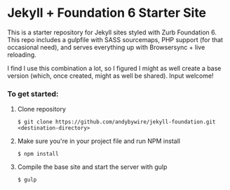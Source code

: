 # Jekyll + Foundation 6 Starter Site
This is a starter repository for Jekyll sites styled with Zurb Foundation 6. This repo includes a gulpfile with SASS sourcemaps, PHP support (for that occasional need), and serves everything up with Browsersync + live reloading.

I find I use this combination a lot, so I figured I might as well create a base version (which, once created, might as well be shared). Input welcome!

### To get started:

1. Clone repository 
  
    `$ git clone https://github.com/andybywire/jekyll-foundation.git <destination-directory>` 

2. Make sure you're in your project file and run NPM install
  
    `$ npm install`

3. Compile the base site and start the server with gulp
    
    `$ gulp`

